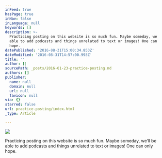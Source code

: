 ```yaml
---
inFeed: true
hasPage: true
inNav: false
inLanguage: null
keywords: []
description: >-
  Practicing posting on this website is so much fun. Maybe someday, we'll be
  able to add podcasts and things unrelated to text or images! One can only
  hope.
datePublished: '2016-08-31T15:00:34.853Z'
dateModified: '2016-08-31T14:57:00.993Z'
title: ''
author: []
sourcePath: _posts/2016-01-23-practice-posting.md
authors: []
publisher:
  name: null
  domain: null
  url: null
  favicon: null
via: {}
starred: false
url: practice-posting/index.html
_type: Article

---
```

![](https://the-grid-user-content.s3-us-west-2.amazonaws.com/7f4e2cdf-5bf1-454e-9979-f934d32f2473.png)

Practicing posting on this website is so much fun. Maybe someday, we'll be able to add podcasts and things unrelated to text or images! One can only hope.